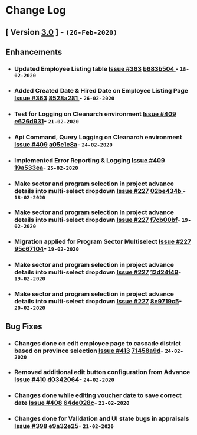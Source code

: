 # Change Log

## [ Version  [3.0](https://gitlab.com/edgsolutions-engineering/clear-fusion/-/milestones/12) ] - `(26-Feb-2020)`

## Enhancements
 - ### Updated Employee Listing table [Issue #363](https://gitlab.com/edgsolutions-engineering/clear-fusion/issues/363) [b683b504 ](https://gitlab.com/edgsolutions-engineering/clear-fusion/-/commit/b683b504c299961ec1763a22886212841893317e)- `18-02-2020` 
 - ### Added Created Date & Hired Date on Employee Listing Page [Issue #363](https://gitlab.com/edgsolutions-engineering/clear-fusion/issues/363) [8528a281 ](https://gitlab.com/edgsolutions-engineering/clear-fusion/-/commit/8528a281ff5ad36b7faffc732acda91c318b6a1d)- `26-02-2020`
 - ### Test for Logging on Cleanarch environment [Issue #409](https://gitlab.com/edgsolutions-engineering/clear-fusion/issues/409) [e626d931](https://gitlab.com/edgsolutions-engineering/clear-fusion/-/commit/e626d93176f374a13ac50ff3774cf42f07437fb2)- `21-02-2020` 
 - ### Api Command, Query Logging on Cleanarch environment [Issue #409](https://gitlab.com/edgsolutions-engineering/clear-fusion/issues/409) [a05e1e8a](https://gitlab.com/edgsolutions-engineering/clear-fusion/-/commit/a05e1e8a8736eb34c9480a0523404a3198013587)- `24-02-2020` 
 - ### Implemented Error Reporting & Logging [Issue #409](https://gitlab.com/edgsolutions-engineering/clear-fusion/issues/409) [19a533ea](https://gitlab.com/edgsolutions-engineering/clear-fusion/-/commit/19a533ea4ba9332420920477b53f71384a90bca8)- `25-02-2020`

 - ### Make sector and program selection in project advance details into multi-select dropdown [Issue #227](https://gitlab.com/edgsolutions-engineering/clear-fusion/issues/227) [02be434b ](https://gitlab.com/edgsolutions-engineering/clear-fusion/-/commit/02be434bed13fccc3a5a2f72dba21cf460cb67f8)- `18-02-2020`
- ### Make sector and program selection in project advance details into multi-select dropdown [Issue #227](https://gitlab.com/edgsolutions-engineering/clear-fusion/issues/227) [f7cb00bf](https://gitlab.com/edgsolutions-engineering/clear-fusion/-/commit/f7cb00bfc34b637452cd727f1e2686a067652cce)- `19-02-2020`
- ### Migration applied for Program Sector Multiselect [Issue #227](https://gitlab.com/edgsolutions-engineering/clear-fusion/issues/227) [95c67104](https://gitlab.com/edgsolutions-engineering/clear-fusion/-/commit/95c6710469652409fca11fcdd1cca7e0100961d1)- `19-02-2020`
- ### Make sector and program selection in project advance details into multi-select dropdown [Issue #227](https://gitlab.com/edgsolutions-engineering/clear-fusion/issues/227) [12d24f49](https://gitlab.com/edgsolutions-engineering/clear-fusion/-/commit/12d24f49488e61f8fa603cd2c2ca46bc3093c296)- `19-02-2020`
- ### Make sector and program selection in project advance details into multi-select dropdown [Issue #227](https://gitlab.com/edgsolutions-engineering/clear-fusion/issues/227) [8e9719c5](https://gitlab.com/edgsolutions-engineering/clear-fusion/-/commit/8e9719c5c50e019b804f1fcdbc2bd2f2b3b1009c)- `20-02-2020`

## Bug Fixes
- ### Changes done on edit employee page to cascade district based on province selection [Issue #413](https://gitlab.com/edgsolutions-engineering/clear-fusion/issues/413) [71458a9d](https://gitlab.com/edgsolutions-engineering/clear-fusion/-/commit/71458a9dc03857ade091ff6cc9354db7b1c50e1b)- `24-02-2020`
- ### Removed additional edit button configuration from Advance [Issue #410](https://gitlab.com/edgsolutions-engineering/clear-fusion/issues/410) [d0342064](https://gitlab.com/edgsolutions-engineering/clear-fusion/-/commit/d034206488613095ed6c4b52d51cfac5f953cd96)- `24-02-2020`
- ### Changes done while editing voucher date to save correct date [Issue #408](https://gitlab.com/edgsolutions-engineering/clear-fusion/issues/408) [64de028c](https://gitlab.com/edgsolutions-engineering/clear-fusion/-/commit/64de028c4ae760eeef3dacf707626d6392340fc1)- `21-02-2020`
- ### Changes done for Validation and UI state bugs in appraisals [Issue #398](https://gitlab.com/edgsolutions-engineering/clear-fusion/issues/398) [e9a32e25](https://gitlab.com/edgsolutions-engineering/clear-fusion/-/commit/e9a32e250bb2b7e93377c54ba9be7b3def33a982)- `21-02-2020`
 